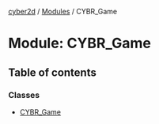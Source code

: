 [cyber2d](../README.md) / [Modules](../modules.md) / CYBR\_Game

# Module: CYBR\_Game

## Table of contents

### Classes

- [CYBR\_Game](../classes/CYBR_Game.CYBR_Game.md)
